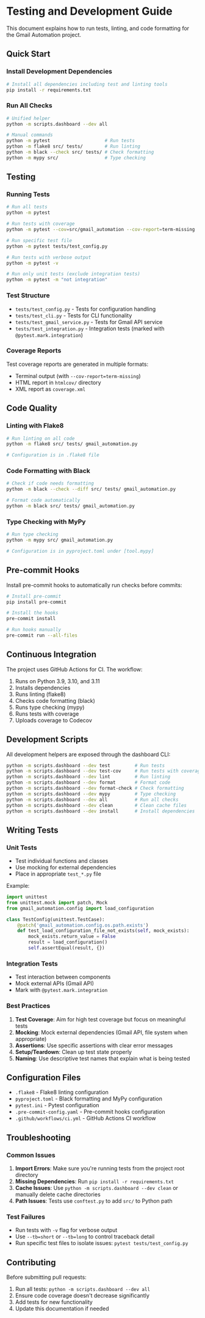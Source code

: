 # Testing and Development Guide

This document explains how to run tests, linting, and code formatting for the Gmail Automation project.

## Quick Start

### Install Development Dependencies

```bash
# Install all dependencies including test and linting tools
pip install -r requirements.txt
```

### Run All Checks

```bash
# Unified helper
python -m scripts.dashboard --dev all

# Manual commands
python -m pytest                    # Run tests
python -m flake8 src/ tests/        # Run linting
python -m black --check src/ tests/ # Check formatting
python -m mypy src/                 # Type checking
```

## Testing

### Running Tests

```bash
# Run all tests
python -m pytest

# Run tests with coverage
python -m pytest --cov=src/gmail_automation --cov-report=term-missing

# Run specific test file
python -m pytest tests/test_config.py

# Run tests with verbose output
python -m pytest -v

# Run only unit tests (exclude integration tests)
python -m pytest -m "not integration"
```

### Test Structure

- `tests/test_config.py` - Tests for configuration handling
- `tests/test_cli.py` - Tests for CLI functionality
- `tests/test_gmail_service.py` - Tests for Gmail API service
- `tests/test_integration.py` - Integration tests (marked with `@pytest.mark.integration`)

### Coverage Reports

Test coverage reports are generated in multiple formats:

- Terminal output (with `--cov-report=term-missing`)
- HTML report in `htmlcov/` directory
- XML report as `coverage.xml`

## Code Quality

### Linting with Flake8

```bash
# Run linting on all code
python -m flake8 src/ tests/ gmail_automation.py

# Configuration is in .flake8 file
```

### Code Formatting with Black

```bash
# Check if code needs formatting
python -m black --check --diff src/ tests/ gmail_automation.py

# Format code automatically
python -m black src/ tests/ gmail_automation.py
```

### Type Checking with MyPy

```bash
# Run type checking
python -m mypy src/ gmail_automation.py

# Configuration is in pyproject.toml under [tool.mypy]
```

## Pre-commit Hooks

Install pre-commit hooks to automatically run checks before commits:

```bash
# Install pre-commit
pip install pre-commit

# Install the hooks
pre-commit install

# Run hooks manually
pre-commit run --all-files
```

## Continuous Integration

The project uses GitHub Actions for CI. The workflow:

1. Runs on Python 3.9, 3.10, and 3.11
2. Installs dependencies
3. Runs linting (flake8)
4. Checks code formatting (black)
5. Runs type checking (mypy)
6. Runs tests with coverage
7. Uploads coverage to Codecov

## Development Scripts

All development helpers are exposed through the dashboard CLI:

```bash
python -m scripts.dashboard --dev test         # Run tests
python -m scripts.dashboard --dev test-cov     # Run tests with coverage
python -m scripts.dashboard --dev lint         # Run linting
python -m scripts.dashboard --dev format       # Format code
python -m scripts.dashboard --dev format-check # Check formatting
python -m scripts.dashboard --dev mypy         # Type checking
python -m scripts.dashboard --dev all          # Run all checks
python -m scripts.dashboard --dev clean        # Clean cache files
python -m scripts.dashboard --dev install      # Install dependencies
```

## Writing Tests

### Unit Tests

- Test individual functions and classes
- Use mocking for external dependencies
- Place in appropriate `test_*.py` file

Example:

```python
import unittest
from unittest.mock import patch, Mock
from gmail_automation.config import load_configuration

class TestConfig(unittest.TestCase):
    @patch('gmail_automation.config.os.path.exists')
    def test_load_configuration_file_not_exists(self, mock_exists):
        mock_exists.return_value = False
        result = load_configuration()
        self.assertEqual(result, {})
```

### Integration Tests

- Test interaction between components
- Mock external APIs (Gmail API)
- Mark with `@pytest.mark.integration`

### Best Practices

1. **Test Coverage**: Aim for high test coverage but focus on meaningful tests
2. **Mocking**: Mock external dependencies (Gmail API, file system when appropriate)
3. **Assertions**: Use specific assertions with clear error messages
4. **Setup/Teardown**: Clean up test state properly
5. **Naming**: Use descriptive test names that explain what is being tested

## Configuration Files

- `.flake8` - Flake8 linting configuration
- `pyproject.toml` - Black formatting and MyPy configuration
- `pytest.ini` - Pytest configuration
- `.pre-commit-config.yaml` - Pre-commit hooks configuration
- `.github/workflows/ci.yml` - GitHub Actions CI workflow

## Troubleshooting

### Common Issues

1. **Import Errors**: Make sure you're running tests from the project root directory
2. **Missing Dependencies**: Run `pip install -r requirements.txt`
3. **Cache Issues**: Use `python -m scripts.dashboard --dev clean` or manually delete cache directories
4. **Path Issues**: Tests use `conftest.py` to add `src/` to Python path

### Test Failures

- Run tests with `-v` flag for verbose output
- Use `--tb=short` or `--tb=long` to control traceback detail
- Run specific test files to isolate issues: `pytest tests/test_config.py`

## Contributing

Before submitting pull requests:

1. Run all tests: `python -m scripts.dashboard --dev all`
2. Ensure code coverage doesn't decrease significantly
3. Add tests for new functionality
4. Update this documentation if needed
